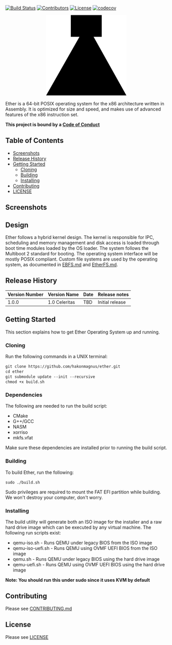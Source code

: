 [![Build Status](https://app.travis-ci.com/hakonmagnus/ether.svg?branch=master)](https://app.travis-ci.com/hakonmagnus/ether)
[![Contributors](https://img.shields.io/github/contributors/hakonmagnus/ether)](https://github.com/hakonmagnus/ether/commits)
[![License](https://img.shields.io/badge/license-MIT-green)](./LICENSE)
[![codecov](https://codecov.io/gh/hakonmagnus/ether/branch/master/graph/badge.svg?token=7CS3A5V6B0)](https://codecov.io/gh/hakonmagnus/ether)

<p align="center">
  <a href="https://ether-os.com">
    <img
      alt="Ether Operating System"
      src="https://github.com/hakonmagnus/ether/blob/master/docs/ether.svg"
      width="250"
      height="250"
    />
  </a>
</p>

Ether is a 64-bit POSIX operating system for the x86 architecture written in Assembly.
It is optimized for size and speed, and makes use of advanced features of the x86 instruction
set.

**This project is bound by a [Code of Conduct](CODE_OF_CONDUCT.md)**

## Table of Contents

* [Screenshots](#screenshots)
* [Release History](#release-history)
* [Getting Started](#getting-started)
  * [Cloning](#cloning)
  * [Building](#building)
  * [Installing](#installing)
* [Contributing](#contributing)
* [LICENSE](#LICENSE)

## Screenshots

## Design

Ether follows a hybrid kernel design. The kernel is responsible for IPC, scheduling and
memory management and disk access is loaded through boot time modules loaded by the OS
loader. The system follows the Multiboot 2 standard for booting. The operating system
interface will be mostly POSIX compliant. Custom file systems are used by the operating
system, as documented in [EBFS.md](docs/EBFS.md) and [EtherFS.md](docs/EtherFS.md).

## Release History

| Version Number | Version Name | Date | Release notes |
|----------------|--------------|------|---------------|
| 1.0.0          | 1.0 Celeritas | TBD | Initial release |

## Getting Started

This section explains how to get Ether Operating System up and running.

### Cloning

Run the following commands in a UNIX terminal:

```
git clone https://github.com/hakonmagnus/ether.git
cd ether
git submodule update --init --recursive
chmod +x build.sh
```

### Dependencies

The following are needed to run the build script:

* CMake
* G++/GCC
* NASM
* xorriso
* mkfs.vfat

Make sure these dependencies are installed prior to running the build script.

### Building

To build Ether, run the following:

```
sudo ./build.sh
```

Sudo privileges are required to mount the FAT EFI partition while building.
We won't destroy your computer, don't worry.

### Installing

The build utility will generate both an ISO image for the installer and a
raw hard drive image which can be executed by any virtual machine. The following
run scripts exist:

* qemu-iso.sh - Runs QEMU under legacy BIOS from the ISO image
* qemu-iso-uefi.sh - Runs QEMU using OVMF UEFI BIOS from the ISO image
* qemu.sh - Runs QEMU under legacy BIOS using the hard drive image
* qemu-uefi.sh - Runs QEMU using OVMF UEFI BIOS using the hard drive image

**Note: You should run this under sudo since it uses KVM by default**

## Contributing

Please see [CONTRIBUTING.md](CONTRIBUTING.md)

## License

Please see [LICENSE](LICENSE)
